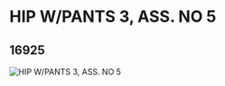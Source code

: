 # HIP W/PANTS 3, ASS. NO 5
## 16925
![HIP W/PANTS 3, ASS. NO 5](https://lc-www-live-s.legocdn.com/media/bricks/5/2/6064457.jpg)